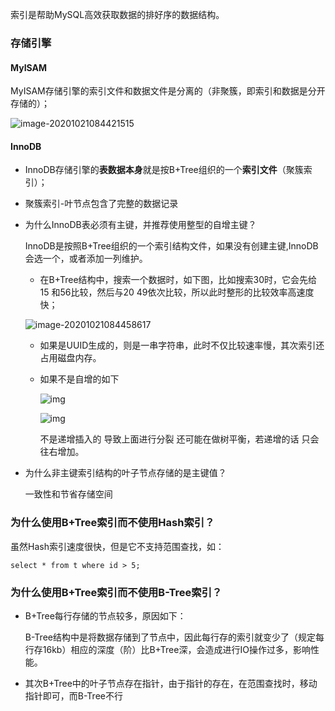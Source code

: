 索引是帮助MySQL高效获取数据的排好序的数据结构。

### 存储引擎

#### MyISAM

MyISAM存储引擎的索引文件和数据文件是分离的（非聚簇，即索引和数据是分开存储的）；

![image-20201021084421515](http://markdown.xiaonainiu.top/img/image-20201021084421515.png)

#### InnoDB

- InnoDB存储引擎的**表数据本身**就是按B+Tree组织的一个**索引文件**（聚簇索引）；

- 聚簇索引-叶节点包含了完整的数据记录

- 为什么InnoDB表必须有主键，并推荐使用整型的自增主键？

  InnoDB是按照B+Tree组织的一个索引结构文件，如果没有创建主键,InnoDB会选一个，或者添加一列维护。

  - 在B+Tree结构中，搜索一个数据时，如下图，比如搜索30时，它会先给15 和56比较，然后与20 49依次比较，所以此时整形的比较效率高速度快；

  ![image-20201021084458617](http://markdown.xiaonainiu.top/img/image-20201021084458617.png)

  - 如果是UUID生成的，则是一串字符串，此时不仅比较速率慢，其次索引还占用磁盘内存。

  - 如果不是自增的如下

    ![img](http://markdown.xiaonainiu.top/img/LW59U0SI$79Y71}IIDC_7MH.png)

    ![img](http://markdown.xiaonainiu.top/img/WYIHS586}ZX55%_KZ74WRSS.png)

    不是递增插入的 导致上面进行分裂 还可能在做树平衡，若递增的话 只会往右增加。

- 为什么非主键索引结构的叶子节点存储的是主键值？

  一致性和节省存储空间

### 为什么使用B+Tree索引而不使用Hash索引？

虽然Hash索引速度很快，但是它不支持范围查找，如：

```mysql
select * from t where id > 5;
```

### 为什么使用B+Tree索引而不使用B-Tree索引？

- B+Tree每行存储的节点较多，原因如下：

  B-Tree结构中是将数据存储到了节点中，因此每行存的索引就变少了（规定每行存16kb）相应的深度（阶）比B+Tree深，会造成进行IO操作过多，影响性能。

  

- 其次B+Tree中的叶子节点存在指针，由于指针的存在，在范围查找时，移动指针即可，而B-Tree不行